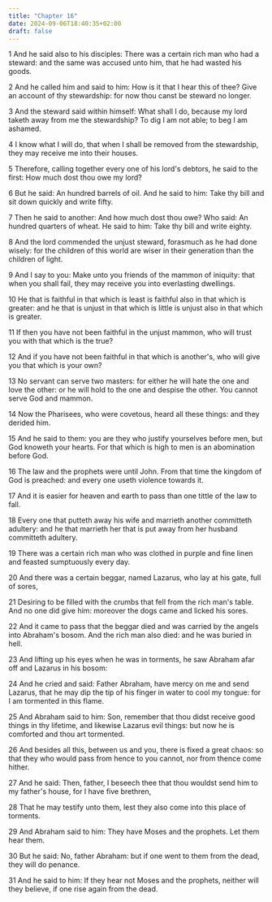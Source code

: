 ```yaml
---
title: "Chapter 16"
date: 2024-09-06T18:40:35+02:00
draft: false
---
```




1 And he said also to his disciples: There was a certain rich man who had a steward: and the same was accused unto him, that he had wasted his goods.

2 And he called him and said to him: How is it that I hear this of thee? Give an account of thy stewardship: for now thou canst be steward no longer.

3 And the steward said within himself: What shall I do, because my lord taketh away from me the stewardship? To dig I am not able; to beg I am ashamed.

4 I know what I will do, that when I shall be removed from the stewardship, they may receive me into their houses.

5 Therefore, calling together every one of his lord's debtors, he said to the first: How much dost thou owe my lord?

6 But he said: An hundred barrels of oil. And he said to him: Take thy bill and sit down quickly and write fifty.

7 Then he said to another: And how much dost thou owe? Who said: An hundred quarters of wheat. He said to him: Take thy bill and write eighty.

8 And the lord commended the unjust steward, forasmuch as he had done wisely: for the children of this world are wiser in their generation than the children of light.

9 And I say to you: Make unto you friends of the mammon of iniquity: that when you shall fail, they may receive you into everlasting dwellings.

10 He that is faithful in that which is least is faithful also in that which is greater: and he that is unjust in that which is little is unjust also in that which is greater.

11 If then you have not been faithful in the unjust mammon, who will trust you with that which is the true?

12 And if you have not been faithful in that which is another's, who will give you that which is your own?

13 No servant can serve two masters: for either he will hate the one and love the other: or he will hold to the one and despise the other. You cannot serve God and mammon.

14 Now the Pharisees, who were covetous, heard all these things: and they derided him.

15 And he said to them: you are they who justify yourselves before men, but God knoweth your hearts. For that which is high to men is an abomination before God.

16 The law and the prophets were until John. From that time the kingdom of God is preached: and every one useth violence towards it.

17 And it is easier for heaven and earth to pass than one tittle of the law to fall.

18 Every one that putteth away his wife and marrieth another committeth adultery: and he that marrieth her that is put away from her husband committeth adultery.

19 There was a certain rich man who was clothed in purple and fine linen and feasted sumptuously every day.

20 And there was a certain beggar, named Lazarus, who lay at his gate, full of sores,

21 Desiring to be filled with the crumbs that fell from the rich man's table. And no one did give him: moreover the dogs came and licked his sores.

22 And it came to pass that the beggar died and was carried by the angels into Abraham's bosom. And the rich man also died: and he was buried in hell.

23 And lifting up his eyes when he was in torments, he saw Abraham afar off and Lazarus in his bosom:

24 And he cried and said: Father Abraham, have mercy on me and send Lazarus, that he may dip the tip of his finger in water to cool my tongue: for I am tormented in this flame.

25 And Abraham said to him: Son, remember that thou didst receive good things in thy lifetime, and likewise Lazarus evil things: but now he is comforted and thou art tormented.

26 And besides all this, between us and you, there is fixed a great chaos: so that they who would pass from hence to you cannot, nor from thence come hither.

27 And he said: Then, father, I beseech thee that thou wouldst send him to my father's house, for I have five brethren,

28 That he may testify unto them, lest they also come into this place of torments.

29 And Abraham said to him: They have Moses and the prophets. Let them hear them.

30 But he said: No, father Abraham: but if one went to them from the dead, they will do penance.

31 And he said to him: If they hear not Moses and the prophets, neither will they believe, if one rise again from the dead.

